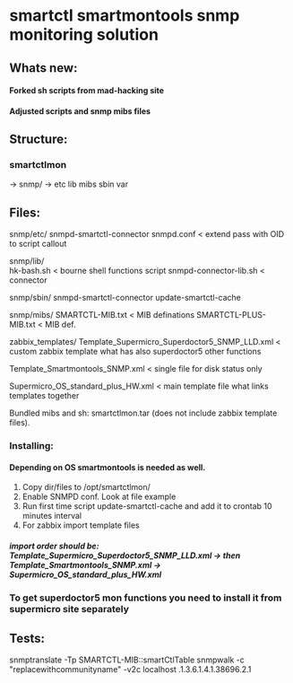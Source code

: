 # smartctl smartmontools snmp monitoring solution 

## Whats new:

#### Forked sh scripts from mad-hacking site
#### Adjusted scripts and snmp mibs files

## Structure:

### smartctlmon

-> snmp/
-> etc  lib  mibs  sbin  var

## Files:

snmp/etc/
snmpd-smartctl-connector
snmpd.conf < extend pass with OID to script callout

snmp/lib/    
hk-bash.sh < bourne shell functions script
snmpd-connector-lib.sh < connector

snmp/sbin/
snmpd-smartctl-connector
update-smartctl-cache

snmp/mibs/
SMARTCTL-MIB.txt < MIB definations
SMARTCTL-PLUS-MIB.txt < MIB def.

zabbix_templates/
Template_Supermicro_Superdoctor5_SNMP_LLD.xml < custom zabbix template what has also superdoctor5 other functions

Template_Smartmontools_SNMP.xml < single file for disk status only

Supermicro_OS_standard_plus_HW.xml < main template file what links templates together

Bundled mibs and sh: smartctlmon.tar (does not include zabbix template files).

### Installing:

#### Depending on OS smartmontools is needed as well.

1. Copy dir/files to /opt/smartctlmon/
2. Enable SNMPD conf. Look at file example
3. Run first time script update-smartctl-cache and add it to crontab 10 minutes interval
4. For zabbix import template files

##### import order should be: Template_Supermicro_Superdoctor5_SNMP_LLD.xml -> then Template_Smartmontools_SNMP.xml -> Supermicro_OS_standard_plus_HW.xml 

### To get superdoctor5 mon functions you need to install it from supermicro site separately

## Tests:

snmptranslate -Tp SMARTCTL-MIB::smartCtlTable
snmpwalk -c "replacewithcommunityname" -v2c localhost .1.3.6.1.4.1.38696.2.1
